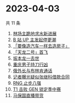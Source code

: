 # 2023-04-03

共 11 条

<!-- BEGIN -->
<!-- 最后更新时间 Mon Apr 03 2023 10:23:40 GMT+0800 (China Standard Time) -->

1. [林场主跪地求水新进展](https://www.zhihu.com/search?q=%E6%9E%97%E5%9C%BA%E4%B8%BB%E8%B7%AA%E5%9C%B0%E6%B1%82%E6%B0%B4%E6%96%B0%E8%BF%9B%E5%B1%95)
1. [B 站 UP 主发起停更潮](https://www.zhihu.com/search?q=B%20%E7%AB%99%20UP%20%E4%B8%BB%E5%8F%91%E8%B5%B7%E5%81%9C%E6%9B%B4%E6%BD%AE%20)
1. [「要像造汽车一样去造房子」](https://www.zhihu.com/search?q=%E3%80%8C%E8%A6%81%E5%83%8F%E9%80%A0%E6%B1%BD%E8%BD%A6%E4%B8%80%E6%A0%B7%E5%8E%BB%E9%80%A0%E6%88%BF%E5%AD%90%E3%80%8D)
1. [「天龙二号」首飞](https://www.zhihu.com/search?q=%E3%80%8C%E5%A4%A9%E9%BE%99%E4%BA%8C%E5%8F%B7%E3%80%8D%E9%A6%96%E9%A3%9E)
1. [坂本龙一去世](https://www.zhihu.com/search?q=%E5%9D%82%E6%9C%AC%E9%BE%99%E4%B8%80%E5%8E%BB%E4%B8%96)
1. [重庆男子持刀行凶](https://www.zhihu.com/search?q=%E9%87%8D%E5%BA%86%E7%94%B7%E5%AD%90%E6%8C%81%E5%88%80%E8%A1%8C%E5%87%B6)
1. [俄外长与布林肯通话](https://www.zhihu.com/search?q=%E4%BF%84%E5%A4%96%E9%95%BF%E4%B8%8E%E5%B8%83%E6%9E%97%E8%82%AF%E9%80%9A%E8%AF%9D)
1. [记者曝光疑似张继科借款合同](https://www.zhihu.com/search?q=%E8%AE%B0%E8%80%85%E6%9B%9D%E5%85%89%E7%96%91%E4%BC%BC%E5%BC%A0%E7%BB%A7%E7%A7%91%E5%80%9F%E6%AC%BE%E5%90%88%E5%90%8C)
1. [RNG 止步八强](https://www.zhihu.com/search?q=RNG%20%E6%AD%A2%E6%AD%A5%E5%85%AB%E5%BC%BA)
1. [T1 击败 GEN 锁定季中赛](https://www.zhihu.com/search?q=T1%20%E5%87%BB%E8%B4%A5%20GEN%20%E9%94%81%E5%AE%9A%E5%AD%A3%E4%B8%AD%E8%B5%9B)
1. [马保国直播带货](https://www.zhihu.com/search?q=%E9%A9%AC%E4%BF%9D%E5%9B%BD%E7%9B%B4%E6%92%AD%E5%B8%A6%E8%B4%A7)

<!-- END -->
